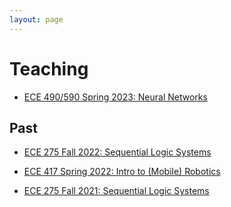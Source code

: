 ```yaml
---
layout: page
---
```


# Teaching

- [ECE 490/590 Spring 2023: Neural Networks](/ECE490-Neural-Networks/)

## Past

- [ECE 275 Fall 2022: Sequential Logic Systems](/ECE275-Sequential-Logic)

- [ECE 417 Spring 2022: Intro to (Mobile) Robotics](/ECE417-Mobile-Robots)

- [ECE 275 Fall 2021: Sequential Logic Systems](/ECE275-Sequential-Logic-Fall2021)
